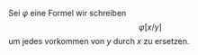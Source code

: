 
Sei $\varphi$ eine Formel wir schreiben
$$\varphi[x/y]$$
um jedes vorkommen von $y$ durch $x$ zu ersetzen.